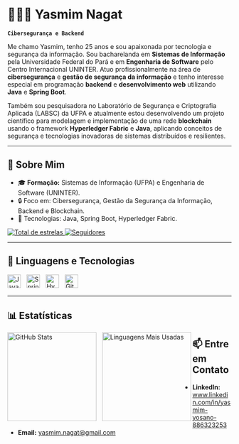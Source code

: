 # 👩🏻‍💻 Yasmim Nagat  

**`Cibersegurança e Backend`**  

Me chamo Yasmim, tenho 25 anos e sou apaixonada por tecnologia e segurança da informação. 
Sou bacharelanda em **Sistemas de Informação** pela Universidade Federal do Pará e em **Engenharia de Software** pelo Centro Internacional UNINTER. 
Atuo profissionalmente na área de **cibersegurança** e **gestão de segurança da informação** e tenho interesse especial em programação **backend** e **desenvolvimento web** utilizando **Java** e **Spring Boot**.  

Também sou pesquisadora no Laboratório de Segurança e Criptografia Aplicada (LABSC) da UFPA e atualmente estou desenvolvendo um projeto científico para modelagem e implementação de uma rede **blockchain** usando o framework **Hyperledger Fabric** e **Java**, aplicando conceitos de segurança e tecnologias inovadoras de sistemas distribuídos e resilientes.

---

## 🌟 Sobre Mim  
- 🎓 **Formação:** Sistemas de Informação (UFPA) e Engenharia de Software (UNINTER).  
- 🔒 Foco em: Cibersegurança, Gestão da Segurança da Informação, Backend e Blockchain.  
- 🚀 Tecnologias: Java, Spring Boot, Hyperledger Fabric.  

<p align="left">  
  <a href="https://github.com/yasnagat?tab=repositories&sort=stargazers">  
    <img  
      alt="Total de estrelas"  
      title="Total de estrelas GitHub"  
      src="https://custom-icon-badges.demolab.com/github/stars/yasnagat?color=55960c&style=for-the-badge&labelColor=488207&logo=star&label=Estrelas"  
    />  
  </a>  
  <a href="https://github.com/yasnagat?tab=followers">  
    <img  
      alt="Seguidores"  
      title="Me siga no GitHub"  
      src="https://custom-icon-badges.demolab.com/github/followers/yasnagat?color=236ad3&labelColor=1155ba&style=for-the-badge&logo=github&label=Seguidores&logoColor=white"  
    />  
  </a>  
</p>  

---

## 🤖 Linguagens e Tecnologias  

<img align="left" alt="Java" title="Java" width="30px" style="padding-right: 10px;" src="https://cdn.jsdelivr.net/gh/devicons/devicon/icons/java/java-original.svg" />  
<img align="left" alt="Spring Boot" title="Spring Boot" width="30px" style="padding-right: 10px;" src="https://cdn.jsdelivr.net/gh/devicons/devicon/icons/spring/spring-original.svg" />  
<img align="left" alt="Hyperledger Fabric" title="Hyperledger Fabric" width="30px" style="padding-right: 10px;" src="https://raw.githubusercontent.com/hyperledger/hyperledger.github.io/master/images/logos/fabric.png" />  
<img align="left" alt="Git" title="Git" width="30px" style="padding-right: 10px;" src="https://cdn.jsdelivr.net/gh/devicons/devicon/icons/git/git-original.svg" />

<br/>  
<br/>  

---

## 📊 Estatísticas  

<p>  
  <img  
    align="left"  
    alt="GitHub Stats"  
    height="200"  
    style="padding-right: 10px;"  
    src="https://github-readme-stats.vercel.app/api?username=yasnagat&show_icons=true&theme=tokyonight&include_all_commits=true&locale=pt-br"  
  />  

  <img  
    align="left"  
    alt="Linguagens Mais Usadas"  
    height="200"  
    src="https://github-readme-stats.vercel.app/api/top-langs/?username=yasnagat&theme=tokyonight&layout=compact&custom_title=Linguagens&langs_count=6"  
  />  
</p>  

## 📫 Entre em Contato
- **LinkedIn:** www.linkedin.com/in/yasmim-yosano-886323253
- **Email:** yasmim.nagat@gmail.com

